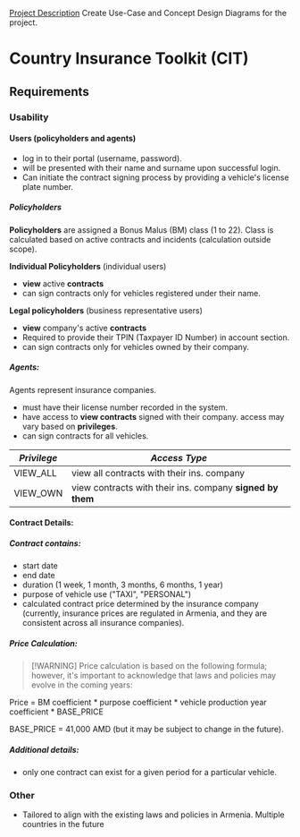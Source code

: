 [Project Description](HW%20-%20Project%20Description.pdf)
Create Use-Case and Concept Design Diagrams for the project.
# Country Insurance Toolkit (CIT)

## Requirements
### Usability

#### Users (policyholders and agents)
- log in to their portal (username, password).
- will be presented with their name and surname upon successful login.
- Can initiate the contract signing process by providing a vehicle's license plate number.

##### Policyholders
**Policyholders** are assigned a Bonus Malus (BM) class (1 to 22). Class is calculated based on active contracts and incidents (calculation outside scope).

**Individual Policyholders** (individual users)
- **view** active **contracts**
- can sign contracts only for vehicles registered under their name.

**Legal policyholders** (business representative users)
- **view** company's active **contracts**
- Required to provide their TPIN (Taxpayer ID Number) in account section.
- can sign contracts only for vehicles owned by their company.
##### Agents:
Agents represent insurance companies.
- must have their license number recorded in the system.
- have access to **view contracts** signed with their company. access may vary based on **privileges**.
- can sign contracts for all vehicles.

| ***Privilege*** | ***Access Type***                                         |
| --------------- | --------------------------------------------------------- |
| VIEW_ALL        | view all contracts with their ins. company                |
| VIEW_OWN        | view contracts with their ins. company **signed by them** |
#### Contract Details:
##### Contract contains:
- start date
- end date
- duration (1 week, 1 month, 3 months, 6 months, 1 year)
- purpose of vehicle use ("TAXI", "PERSONAL")
- calculated contract price determined by the insurance company (currently, insurance prices are regulated in Armenia, and they are consistent across all insurance companies).

##### Price Calculation:
> [!WARNING]  Price calculation is based on the following formula; however, it's important to acknowledge that laws and policies may evolve in the coming years:

Price = BM coefficient * purpose coefficient * vehicle production year coefficient * BASE_PRICE

BASE_PRICE = 41,000 AMD (but it may be subject to change in the future).

##### Additional details:
- only one contract can exist for a given period for a particular vehicle.
### Other
- Tailored to align with the existing laws and policies in Armenia. Multiple countries in the future
